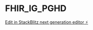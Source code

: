 # FHIR_IG_PGHD

[Edit in StackBlitz next generation editor ⚡️](https://stackblitz.com/~/github.com/prabathjayatissa/FHIR_IG_PGHD)